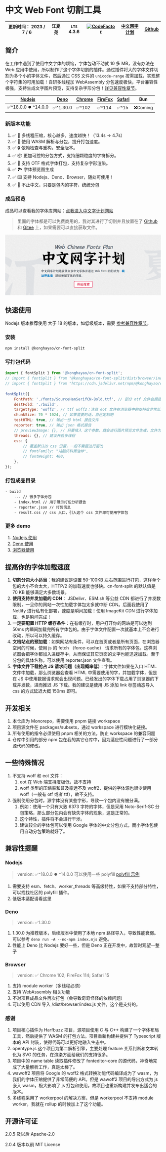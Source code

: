 # 中文 Web Font 切割工具

| 更新时间： 2023 / 7 / 6 | 江夏尧 | `LTS` 4.3.6 | [![CodeFactor](https://www.codefactor.io/repository/github/konghayao/cn-font-split/badge)](https://www.codefactor.io/repository/github/konghayao/cn-font-split) | [中文网字计划](https://chinese-font.netlify.app/) | [Github](https://github.com/KonghaYao/cn-font-split) |
| ----------------------- | ------ | ----------- | --------------------------------------------------------------------------------------------------------------------------------------------------------------- | ------------------------------------------------- | ---------------------------------------------------- |

## 简介

在工作中遇到了使用中文字体的烦恼，字体包动不动就 10 多 MB，没有办法在 Web 应用中使用，所以制作了这个字体切割的插件。通过插件将大的字体文件切割为多个小的字体文件，然后通过 CSS 文件的 `unicode-range` 按需加载，实现整个字符集的可用加载！自研多线程加 WebAssembly 分包速度极快，平台兼容性极强，支持生成文字图片预览，支持复杂字形分包！[详见兼容性章节](#兼容性提醒)。

| [Nodejs](#nodejs)    | [Deno](#deno) | [Chrome](#browser) | [FireFox](#browser) | [Safari](#browser) | Bun      |
| -------------------- | ------------- | ------------------ | ------------------- | ------------------ | -------- |
| ✅^18.0.0 ⏺️ ^14.0.0 | ✅^1.30.0     | ✅^102             | ✅^114              | ✅^15              | ❌Coming |

### 新版本功能

1. ✅ 🚀 多线程压缩，核心越多，速度越快！（13.4s -> 4.7s）
2. ✅ 🚀 使用 WASM 解析与分包，提升打包速度。
3. ✅ 🔒 依赖检查与重构，安全版本。
4. ✅ 📦 更加可控的分包方式，支持细颗粒度的字符拆分。
5. ✅ 🔔 支持 OTF 格式字体打包，支持复杂字形渲染。
6. ✅ 🏞️ 字体预览图生成
7. ✅ ⌨️ 支持 Nodejs、Deno、Browser，随处可使用！
8. ✅ 🥳 不止中文，只要是包内的字符，统统分包

### 成品预览

成品可以查看我的字体库网站：[点我进入中文字计划网站](https://chinese-font.netlify.app/)

> 里面的字体都是可以免费商用的，我对其进行了切割并且放置在了 [Github](https://github.com/KonghaYao/chinese-free-web-font-storage) 和 [Gitee](https://gitee.com/dongzhongzhidong/chinese-free-web-font-storage) 上，如果需要可以直接获取文件。

![中文网字计划](/assets/chinese-fonts.png)

## 快速使用

Nodejs 版本推荐使用 大于 18 的版本，如低级版本，需要 [参考兼容性章节](#兼容性提醒)。

### 安装

```bash
npm install @konghayao/cn-font-split
```

### 写打包代码

```js
import { fontSplit } from '@konghayao/cn-font-split';
// import { fontSplit } from "@konghayao/cn-font-split/dist/browser/index.js";
// import { fontSplit } from "https://cdn.jsdelivr.net/npm/@konghayao/cn-font-split@4.3.6/dist/browser/index.js";

fontSplit({
    FontPath: './fonts/SourceHanSerifCN-Bold.ttf', // 部分 otf 文件会报错，最好使用 ttf 版本的字体
    destFold: './build',
    targetType: 'woff2', // ttf woff2；注意 eot 文件在浏览器中的支持度非常低，所以不进行支持
    chunkSize: 70 * 1024, // 如果需要的话，自己定制吧
    testHTML: true, // 输出一份 html 报告文件
    reporter: true, // 输出 json 格式报告
    // previewImage: {}, // 只要填入 这个参数，就会进行图片预览文件生成，文件为 SVG 格式
    threads: {}, // 建议开启多线程
    css: {
        // 覆盖默认的 css 设置，一般不需要进行更改
        // fontFamily: "站酷庆科黄油体",
        // fontWeight: 400,
    },
});
```

### 打包成品目录

```
- build
    ... // 很多字体分包
    - index.html // 用于展示打包分析报告
    - reporter.json // 打包信息
    - result.css // css 入口，引入这个 css 文件即可使用字体包
```

### 更多 demo

1. [Nodejs 使用](/packages/subsets/test/test_threads.mjs)
2. [Deno 使用](/packages/subsets/test/deno.test.js)
3. [浏览器使用](/packages/demo/pages/index.vue)

## 提高你的字体加载速度

1. **切割分包大小适当**：我的建议是设置 50-100KB 左右范围进行打包，这样单个包的大小不会太大，HTTP/2 的加载速度也够快。cn-font-split 的默认值是 70 KB 能够满足大多数场景。
2. **使用支持并发加载的 CDN**： JSDelivr、ESM.sh 等公益 CDN 都进行了并发数限制，一旦你的网站一次性加载字体包太多就中断 CDN。后面我使用了 Netlify 进行私有化部署，速度是瞬间加载！使用 ImageKit CDN 进行字体加载，也是瞬间完成！
3. **一定要配置 HTTP 缓存条件**：在有缓存时，用户打开你的网站是可以达到 50ms 内瞬间加载完所有字体包的。由于字体文件配置一次就基本上不会进行改动，所以可以持久缓存。
4. **文档站点的预加载**：如果网站有条件，可以在首页或者是所有页面，在浏览器空闲的时候，使用 js 的 fetch （force-cache） 请求所有的字体包。这样浏览器会把字体都加入进缓存中，从而保证其它页面的文字也能迅速加载。至于分包的具体名称，可以使用 reporter.json 文件查看。
5. **字体文件下载抢占 JS 请求问题（出现概率低）**：字体文件如果在入口 HTML 文件中加载，那么浏览器会查看 HTML 中需要使用的字，并加载字体，但是在 JS 中使用数据请求就会出现问题。已经发出的字体下载占用了浏览器的下载并发数，进而推迟 JS 下载。我的建议是使用 JS 添加 link 标签动态导入 css 的方式延迟大概 150ms 即可。

## 开发相关

1. 本仓库为 Monorepo，需要使用 pnpm 链接 workspace
2. 项目源文件在 packages/subsets，通过 workspace 进行模块化链接。
3. 所有使用的指令必须使用 pnpm 相关的方法，防止 workspace 的兼容问题
4. 仓库中引用的部分 npm 包在我的其它仓库中，因为适应性问题进行了一部分源代码的修改。

## 一些特殊情况

1. 不支持 woff 和 eot 文件：
    1. eot 在 Web 端支持度极低，故不支持
    2. woff 类型的压缩率和普及率远不及 woff2，提供的字体源也很少使用 woff（一般有 otf 或者 ttf），故不支持。
2. 强制使用分包时，源字体没有某些字形，导致一个包内没有被分满。
    1. 例如：使用一个只有大致 6373 字符的字体，但是采用 Noto-Serif-SC 分包策略，那么部分包内会有缺失字体的现象，这是正常的。
    2. 这个特性，插件将不会进行干涉。
    3. 建议较全的字体包可以使用 Google 字体的中文分包方式，而小字体包使用自动分包策略就好了。

## 兼容性提醒

### Nodejs

> version: ✅^18.0.0 ⏺️ ^14.0.0 可以使用一些 polyfill [polyfill 示例](https://github.com/KonghaYao/cn-font-split-test/tree/main/test)

1. 需要支持 esm、fetch、worker_threads 等高级特性，如果不支持部分特性，可以找找社区的 polyfill 插件。
2. 低版本适配请看这里

### Deno

> version: ✅1.30.0

1. 1.30.0 为推荐版本，后续版本中使用了本地 npm 路径导入，导致性能衰弱。可以参考 `deno run -A --no-npm index.mjs` 避免。
2. 性能上 Deno 比 Nodejs 要好一些，但是 Deno 正在开发中，故暂时观望一整子

### Browser

> version: ✅ Chrome 102; FireFox 114; Safari 15

1. 支持 module worker（多线程必须）
2. 支持 WebAssembly 相关功能
3. 不对项目成品文件再次打包（会导致奇奇怪怪的依赖问题）
4. 可以使用 CDN 导入 /dist/browser/index.js 文件，这个是支持的。

### 感谢

1. 项目核心插件为 Harfbuzz 项目，源项目使用 C 与 C++ 构建了一个字体布局工具，然后提供了 WASM 的打包方法。项目重新构建并提供了 Typescript 版本的 API 封装，使得代码可以更好地融入生态中。
2. opentype.js 这个项目为第二解析引擎，主要处理 feature 关系判断和文本转化为 SVG 的任务，在渲染方面给我们的支持很多。
3. 项目中的 name table 读取插件修改了 fonteditor-core 的源代码，神奇地完成了大量解析工作，真是太棒了。
4. wawoff2 项目将 Google 的 woff2 格式转换功能代码编译成为了 wasm，为我们的字体压缩提供了非常简便的 API。但是 wawoff2 项目的导出方式为 js 嵌入 wasm，极大影响了 js 打包和使用，故项目也重新构建并发布出适合的版本。
5. 多线程采用了 workerpool 的解决方案，但是 workerpool 不支持 module worker，我就在 rollup 的时候加上了这个功能。

## 开源许可证

2.0.5 及以后 Apache-2.0

2.0.4 版本以前 MIT License
